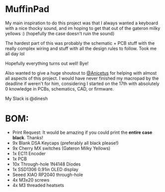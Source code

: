 # MuffinPad

My main inspiration to do this project was that I always wanted a keyboard with a nice thocky sound, and im hoping to get that out of the gateron milky yellows :) (hopefully the case doesn't ruin the sound)

The hardest part of this was probably the schematic + PCB stuff with the really complex wiring and stuff with all the design rules to follow. Took me all day lol

Hopefully everything turns out well! Bye!

Also wanted to give a huge shoutout to [@Anicetus](https://github.com/invictus-anic3tus) for helping with almost all aspects of this project. I would have never finished my macropad by the deadline if weren't for him, considering I started on the 17th with absolutely 0 knowledge in PCBs, schematics, CAD, or firmware. 

My Slack is @dinesh


# BOM:
- Print Request: It would be amazing if you could print the **entire case black**. Thanks!
- 9x Blank DSA Keycaps (preferably all black please!)
- 9x Cherry MX switches (Gateron Milky Yellows)
- 1x EC11 Encoder
- 1x PCB
- 10x Through-hole 1N4148 Diodes
- 1x SSD1306 0.91in OLED display
- Seeed XIAO RP2040 through-hole
- 4x M3x20 screws
- 4x M3 threaded heatsets
